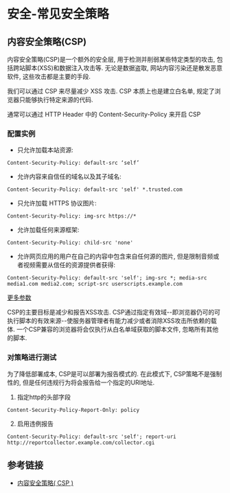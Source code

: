 # 安全-常见安全策略


## 内容安全策略(CSP)

内容安全策略(CSP)是一个额外的安全层, 用于检测并削弱某些特定类型的攻击, 包括跨站脚本(XSS)和数据注入攻击等. 无论是数据盗取, 网站内容污染还是散发恶意软件, 这些攻击都是主要的手段.

我们可以通过 CSP 来尽量减少 XSS 攻击. CSP 本质上也是建立白名单, 规定了浏览器只能够执行特定来源的代码.

通常可以通过 HTTP Header 中的 Content-Security-Policy 来开启 CSP

### 配置实例

- 只允许加载本站资源:

```
Content-Security-Policy: default-src ‘self’
```

- 允许内容来自信任的域名以及其子域名:

```
Content-Security-Policy: default-src 'self' *.trusted.com
```

- 只允许加载 HTTPS 协议图片:

```
Content-Security-Policy: img-src https://*
```

- 允许加载任何来源框架:

```
Content-Security-Policy: child-src 'none'
```

- 允许网页应用的用户在自己的内容中包含来自任何源的图片, 但是限制音频或者视频需要从信任的资源提供者获得:

```
Content-Security-Policy: default-src 'self'; img-src *; media-src media1.com media2.com; script-src userscripts.example.com
```

[更多参数](https://content-security-policy.com/)

CSP的主要目标是减少和报告XSS攻击. CSP通过指定有效域--即浏览器仍可的可执行脚本的有效来源--使服务器管理者有能力减少或者消除XSS攻击所依赖的载体. 一个CSP兼容的浏览器将会仅执行从白名单域获取的脚本文件, 忽略所有其他的脚本.

### 对策略进行测试

为了降低部署成本, CSP是可以部署为报告模式的. 在此模式下, CSP策略不是强制性的, 但是任何违规行为将会报告给一个指定的URI地址. 

1. 指定http的头部字段

```
Content-Security-Policy-Report-Only: policy
```

2. 启用违例报告

```
Content-Security-Policy: default-src 'self'; report-uri http://reportcollector.example.com/collector.cgi
```

## 参考链接

- [内容安全策略( CSP )](https://developer.mozilla.org/zh-CN/docs/web/http/csp)